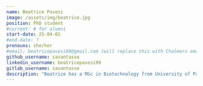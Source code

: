 ```yaml
---
name: Beatrice Pavesi
image: /assets/img/beatrice.jpg
position: PhD student
#current: # for alumni
start-date: 25-04-01
#end-date: ? 
pronouns: she/her
#email: beatricepavesi99@gmail.com (will replace this with Chalmers email as soon as I get it)
github_username: savantasse
linkedin_username: beatricepavesi99
gitlab_username: savantasse
description: "Beatrice has a MSc in Biotechnology from University of Pavia. She is working on Machine Learning for Proteins."
---
```


